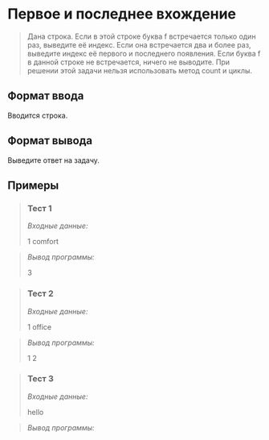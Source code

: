 # Первое и последнее вхождение

>Дана строка. Если в этой строке буква f встречается только один раз, выведите её индекс. Если она встречается два и более раз, выведите индекс её первого и последнего появления. Если буква f в данной строке не встречается, ничего не выводите. При решении этой задачи нельзя использовать метод count и циклы.

## Формат ввода

 Вводится строка.

## Формат вывода

 Выведите ответ на задачу.

 ## Примеры
>
>### **Тест 1**
>
>*Входные данные:*
>
>
>1   comfort

>*Вывод программы:*
>
>3



>### Тест 2
>
>*Входные данные:*
>
>1 office

>*Вывод программы:*
>
>1 2



>### Тест 3
>
>*Входные данные:*
>
>hello

>*Вывод программы:*
> 
> 